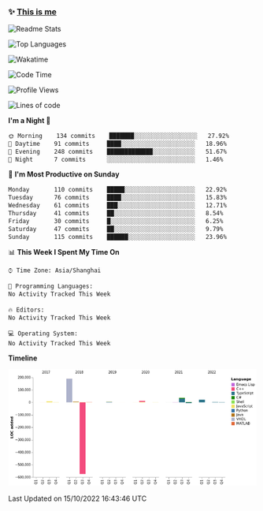 <!--

**icyzeroice/icyzeroice** is a ✨ _special_ ✨ repository because its `README.md` (this file) appears on your GitHub profile.

Here are some ideas to get you started:

- 🔭 I’m currently working on ...
- 🌱 I’m currently learning ...
- 👯 I’m looking to collaborate on ...
- 🤔 I’m looking for help with ...
- 💬 Ask me about ...
- 📫 How to reach me: ...
- 😄 Pronouns: ...
- ⚡ Fun fact: ...

-->

### ✨ [This is me](https://shakugan.fandom.com/wiki/Serment)

![Readme Stats](https://github-readme-stats.vercel.app/api?username=icyzeroice)

![Top Languages](https://github-readme-stats.vercel.app/api/top-langs/?username=icyzeroice&exclude_repo=scutie2015-digimon&layout=compact&langs_count=5)

![Wakatime](https://github-readme-stats.vercel.app/api/wakatime?username=icyzeroice)

<!--START_SECTION:waka-->
![Code Time](http://img.shields.io/badge/Code%20Time-906%20hrs%205%20mins-blue)

![Profile Views](http://img.shields.io/badge/Profile%20Views-0-blue)

![Lines of code](https://img.shields.io/badge/From%20Hello%20World%20I%27ve%20Written--288%20Thousand%20lines%20of%20code-blue)

**I'm a Night 🦉** 

```text
🌞 Morning    134 commits    ███████░░░░░░░░░░░░░░░░░░   27.92% 
🌆 Daytime    91 commits     ████░░░░░░░░░░░░░░░░░░░░░   18.96% 
🌃 Evening    248 commits    █████████████░░░░░░░░░░░░   51.67% 
🌙 Night      7 commits      ░░░░░░░░░░░░░░░░░░░░░░░░░   1.46%

```
📅 **I'm Most Productive on Sunday** 

```text
Monday       110 commits    █████░░░░░░░░░░░░░░░░░░░░   22.92% 
Tuesday      76 commits     ████░░░░░░░░░░░░░░░░░░░░░   15.83% 
Wednesday    61 commits     ███░░░░░░░░░░░░░░░░░░░░░░   12.71% 
Thursday     41 commits     ██░░░░░░░░░░░░░░░░░░░░░░░   8.54% 
Friday       30 commits     █░░░░░░░░░░░░░░░░░░░░░░░░   6.25% 
Saturday     47 commits     ██░░░░░░░░░░░░░░░░░░░░░░░   9.79% 
Sunday       115 commits    ██████░░░░░░░░░░░░░░░░░░░   23.96%

```


📊 **This Week I Spent My Time On** 

```text
⌚︎ Time Zone: Asia/Shanghai

💬 Programming Languages: 
No Activity Tracked This Week

🔥 Editors: 
No Activity Tracked This Week

💻 Operating System: 
No Activity Tracked This Week

```

**Timeline**

![Chart not found](https://raw.githubusercontent.com/icyzeroice/icyzeroice/main/charts/bar_graph.png) 


 Last Updated on 15/10/2022 16:43:46 UTC
<!--END_SECTION:waka-->

<!--

### Related
- https://github.com/abhisheknaiidu/awesome-github-profile-readme
- https://github.com/coderjojo/creative-profile-readme
- https://github.com/elangosundar/awesome-README-templates
- https://github.com/durgeshsamariya/awesome-github-profile-readme-templates
- https://github.com/anmol098/waka-readme-stats

-->
